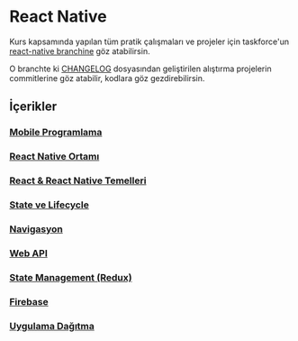 # React Native

Kurs kapsamında yapılan tüm pratik çalışmaları ve projeler için taskforce'un [react-native branchine](https://github.com/Kodluyoruz/taskforce/blob/react-native) göz atabilirsin.

O branchte ki [CHANGELOG](https://github.com/Kodluyoruz/taskforce/blob/react-native/CHANGELOG.md) dosyasından geliştirilen alıştırma projelerin commitlerine göz atabilir, kodlara göz gezdirebilirsin.

## İçerikler

### [Mobile Programlama](mobil_programlama/)

### [React Native Ortamı](react_native_ortami/)

### [React & React Native Temelleri](react_ve_react_native_temelleri/)

### [State ve Lifecycle](state_ve_lifecycle/)

### [Navigasyon](navigasyon/)

### [Web API](web_api/)

### [State Management (Redux)](state_management/)

### [Firebase](firebase/)

### [Uygulama Dağıtma](uygulama_dagtma/)
